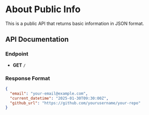 # About Public Info
This is a public API that returns basic information in JSON format.

## API Documentation

### Endpoint
- **GET** `/`

### Response Format
```json
{
  "email": "your-email@example.com",
  "current_datetime": "2025-01-30T09:30:00Z",
  "github_url": "https://github.com/yourusername/your-repo"
}
